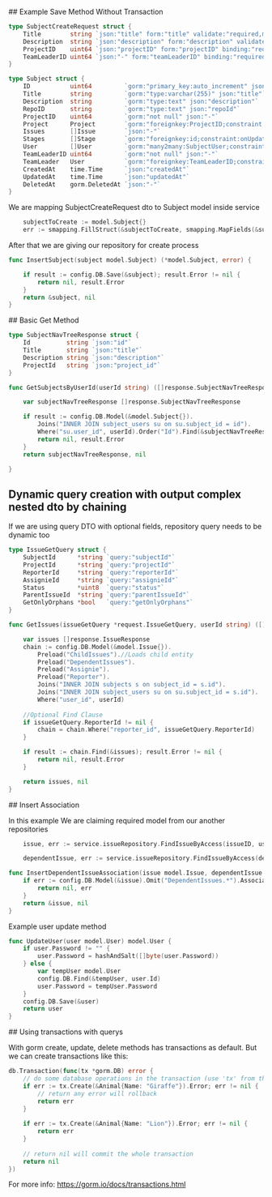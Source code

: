 
## Example Save Method Without Transaction

```go
type SubjectCreateRequest struct {
	Title        string `json:"title" form:"title" validate:"required,max=32"`
	Description  string `json:"description" form:"description" validate:"required,max=255"`
	ProjectID    uint64 `json:"projectID" form:"projectID" binding:"required"`
	TeamLeaderID uint64 `json:"-" form:"teamLeaderID" binding:"required"`
}
```

```go
type Subject struct {
	ID           uint64         `gorm:"primary_key:auto_increment" json:"id"`
	Title        string         `gorm:"type:varchar(255)" json:"title"`
	Description  string         `gorm:"type:text" json:"description"`
	RepoID       string         `gorm:"type:text" json:"repoId"`
	ProjectID    uint64         `gorm:"not null" json:"-"`
	Project      Project        `gorm:"foreignkey:ProjectID;constraint:onUpdate:CASCADE,onDelete:CASCADE" json:"-"`
	Issues       []Issue        `json:"-"`
	Stages       []Stage        `gorm:"foreignkey:id;constraint:onUpdate:CASCADE,onDelete:CASCADE" json:"-"`
	User         []User         `gorm:"many2many:SubjectUser;constraint:onUpdate:CASCADE,onDelete:CASCADE" json:"-"`
	TeamLeaderID uint64         `gorm:"not null" json:"-"`
	TeamLeader   User           `gorm:"foreignkey:TeamLeaderID;constraint:onUpdate:CASCADE,onDelete:CASCADE" json:"-"`
	CreatedAt    time.Time      `json:"createdAt"`
	UpdatedAt    time.Time      `json:"updatedAt"`
	DeletedAt    gorm.DeletedAt `json:"-"`
}
```

We are mapping SubjectCreateRequest dto to Subject model inside service

```go
	subjectToCreate := model.Subject{}
	err := smapping.FillStruct(&subjectToCreate, smapping.MapFields(&subjectCreateDTO))
```

After that we are giving our repository for create process

```go
func InsertSubject(subject model.Subject) (*model.Subject, error) {

	if result := config.DB.Save(&subject); result.Error != nil {
	    return nil, result.Error
    }
	return &subject, nil
}
```

## Basic Get Method

```go
type SubjectNavTreeResponse struct {
	Id          string `json:"id"`
	Title       string `json:"title"`
	Description string `json:"description"`
	ProjectId   string `json:"project_id"`
}
```

```go
func GetSubjectsByUserId(userId string) ([]response.SubjectNavTreeResponse, error) {

	var subjectNavTreeResponse []response.SubjectNavTreeResponse

	if result := config.DB.Model(&model.Subject{}).
		Joins("INNER JOIN subject_users su on su.subject_id = id").
		Where("su.user_id", userId).Order("Id").Find(&subjectNavTreeResponse); result.Error != nil {
		return nil, result.Error
	}
	return subjectNavTreeResponse, nil

}
```

## Dynamic query creation with output complex nested dto by chaining

If we are using query DTO with optional fields, repository query needs to be dynamic too
```go
type IssueGetQuery struct {
	SubjectId      *string `query:"subjectId"`
	ProjectId      *string `query:"projectId"`
	ReporterId     *string `query:"reporterId"`
	AssignieId     *string `query:"assignieId"`
	Status         *uint8  `query:"status"`
	ParentIssueId  *string `query:"parentIssueId"`
	GetOnlyOrphans *bool   `query:"getOnlyOrphans"`
}
```

```go
func GetIssues(issueGetQuery *request.IssueGetQuery, userId string) ([]response.IssueResponse, error) {

	var issues []response.IssueResponse
	chain := config.DB.Model(&model.Issue{}).
		Preload("ChildIssues").//Loads child entity
		Preload("DependentIssues").
		Preload("Assignie").
		Preload("Reporter").
		Joins("INNER JOIN subjects s on subject_id = s.id").
		Joins("INNER JOIN subject_users su on su.subject_id = s.id").
		Where("user_id", userId)
	
	//Optional Find Clause
	if issueGetQuery.ReporterId != nil {
		chain = chain.Where("reporter_id", issueGetQuery.ReporterId)
	}

	if result := chain.Find(&issues); result.Error != nil {
		return nil, result.Error
	}

	return issues, nil
}
```

## Insert Association

In this example We are claiming required model from our another repositories

```go
	issue, err := service.issueRepository.FindIssueByAccess(issueID, userID)
```

```go
	dependentIssue, err := service.issueRepository.FindIssueByAccess(dependentIssueID, userID)
```

```go
func InsertDependentIssueAssociation(issue model.Issue, dependentIssue model.Issue) (*model.Issue, error) {
	if err := config.DB.Model(&issue).Omit("DependentIssues.*").Association("DependentIssues").Append(&dependentIssue); err != nil {
		return nil, err
	}
	return &issue, nil
}
```

Example user update method
```go
func UpdateUser(user model.User) model.User {
	if user.Password != "" {
		user.Password = hashAndSalt([]byte(user.Password))
	} else {
		var tempUser model.User
		config.DB.Find(&tempUser, user.Id)
		user.Password = tempUser.Password
	}
	config.DB.Save(&user)
	return user
}
```

## Using transactions with querys

With gorm create, update, delete  methods has transactions as default.
But we can create transactions like this:
```go
db.Transaction(func(tx *gorm.DB) error {  
	// do some database operations in the transaction (use 'tx' from this point, not 'db')  
 	if err := tx.Create(&Animal{Name: "Giraffe"}).Error; err != nil {  
 		// return any error will rollback  
 		return err  
 	}  
  
 	if err := tx.Create(&Animal{Name: "Lion"}).Error; err != nil {  
 		return err  
 	}  
  
 	// return nil will commit the whole transaction  
 	return nil  
})
```

For more info:
https://gorm.io/docs/transactions.html